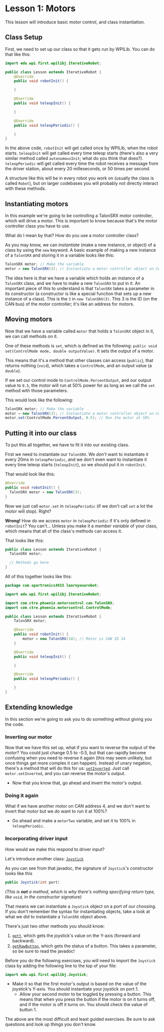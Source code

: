 # Lesson 1: Motors
This lesson will introduce basic motor control, and class instantiation.

## Class Setup
First, we need to set up our class so that it gets run by WPILib.
You can do that like this:

```java
import edu.wpi.first.wpilibj.IterativeRobot;

public class Lesson extends IterativeRobot {
    @Override
    public void robotInit() {

    }

	@Override
	public void teleopInit() {

    }

	@Override
	public void teleopPeriodic() {

    }
}

```

In the above code, `robotInit` will get called once by WPILib, when the robot starts. `teleopInit` will get called every time teleop starts (there's also a very similar method called `autonomousInit`; what do you think that does?). `teleopPeriodic` will get called every time the robot receives a message from the driver station, about every 20 milleseconds, or 50 times per second.

A structure like this will be in every robot you work on (usually the class is
called `Robot`), but on larger codebases you will probably not directly interact
with these methods.

## Instantiating motors
In this example we're going to be controlling a TalonSRX motor controller,
which will drive a motor.
This is important to know because that's the motor controller class you have to use.

What do I mean by that? How do you use a motor controller class?

As you may know, we can *instantiate* (make a new instance, or object) of
a class by using the `new` keyword. A basic example of making a new instance of
a `TalonSRX` and storing it in a variable looks like this:

```java
TalonSRX motor; // Make the variable
motor = new TalonSRX(3); // Instantiate a motor controller object on CAN ID 14
```

The idea here is that we have a variable which holds an instance of a `TalonSRX`
class, and we have to make a new `TalonSRX` to put in it. An important piece of
this to understand is that `TalonSRX` takes a parameter in its constructor (a
constructor is like a special function that sets up a new instance of a class).
This is the `3` in `new TalonSRX(3)`. This 3 is the ID (on the CAN bus)
of the motor controller; it's like an address for motors.

## Moving motors
Now that we have a variable called `motor` that holds a `TalonSRX` object in it,
we can call methods on it.

One of these methods is `set`, which is defined as the following:
`public void set(ControlMode mode, double outputValue)`.
It sets the output of a motor.

This means that it's a method that other classes can access (`public`), that
returns nothing (`void`), which takes a `ControlMode`, and an output value (a `double`).

If we set our control mode to `ControlMode.PercentOutput`, and our output value
to `0.5`, the motor will run at 50% power for as long as we call the
`set` method with those parameters.

This would look like the following:

```java
TalonSRX motor; // Make the variable
motor = new TalonSRX(3); // Instantiate a motor controller object on CAN ID 3
motor.set(ControlMode.PercentOutput, 0.5); // Run the motor at 50%
```

## Putting it into our class
To put this all together, we have to fit it into our existing class.

First we need to instantiate our `TalonSRX`. We *don't* want to instantiate it every 20ms in `teleopPeriodic`, and we don't even want to instantiate it every time teleop starts (`teleopInit`), so we should put it in `robotInit`.

That would look like this:

```java
@Override
public void robotInit() {
  TalonSRX motor = new TalonSRX(3);
}
```

Now we just call `motor.set` in `teleopPeriodic` (if we don't call `set` a lot the motor will stop). Right?

**Wrong!** How do we access `motor` in `teleopPeriodic` if it's only defined in `robotInit`? You can't... Unless you make it a *member variable* of your class, which means that all of the class's methods can access it.

That looks like this:

```java
public class Lesson extends IterativeRobot {
  TalonSRX motor;

  // Methods go here
}
```

All of this together looks like this:

```java
package com.spartronics4915.learnyouarobot;

import edu.wpi.first.wpilibj.IterativeRobot;

import com.ctre.phoenix.motorcontrol.can.TalonSRX;
import com.ctre.phoenix.motorcontrol.ControlMode;

public class Lesson extends IterativeRobot {
    TalonSRX motor;

	@Override
	public void robotInit() {
		motor = new TalonSRX(14); // Motor is CAN ID 14
	}

	@Override
	public void teleopInit() {

    }

	@Override
	public void teleopPeriodic() {

	}
}


```

## Extending knowledge
In this section we're going to ask you to do something without giving you the code.

### Inverting our motor
Now that we have this set up, what if you want to reverse the output of
the motor? You could just change 0.5 to -0.5, but that can rapidly become
confusing when you need to reverse it again (this may seem unlikely, but
once things get more complex it can happen). Instead of unary negation,
there's a method that will do this for us: [`setInverted`](https://www.ctr-electronics.com/downloads/api/java/html/com/ctre/phoenix/motorcontrol/can/BaseMotorController.html#setInverted-boolean-).
Just call `motor.setInverted`, and you can reverse the motor's output.

 - Now that you know that, go ahead and invert the motor's output.

### Doing it again
What if we have another motor on CAN address 4, and we don't want to
invert that motor but we *do* want to run it at 100%?

 - Go ahead and make a `motorTwo` variable, and set it to 100% in `teleopPeriodic`.

### Incorporating driver input
How would we make this respond to driver input?

Let's introduce another class: [`Joystick`](http://first.wpi.edu/FRC/roborio/release/docs/java/edu/wpi/first/wpilibj/Joystick.html)

As you can see from that javadoc, the signature of `Joystick`'s constructor looks like this

```java
public Joystick(int port)
```
_(This is **not** a method, which is why there's nothing specifying return type, like `void`, in the constructor signature)_

That means we can instantiate a `Joystick` object on a port of our choosing. If you don't remember the syntax for instantiating objects, take a look at what we did to instantiate a `TalonSRX` object above.

There's just two other methods you should know:
 1. [`getY`](http://first.wpi.edu/FRC/roborio/release/docs/java/edu/wpi/first/wpilibj/GenericHID.html#getY--), which gets the joystick's value on the Y-axis (forward and backward).
 2. [`getRawButton`](http://first.wpi.edu/FRC/roborio/release/docs/java/edu/wpi/first/wpilibj/GenericHID.html#getRawButton-int-), which gets the status of a button. This takes a parameter, so be sure to read the javadoc!

Before you do the following exercises, you will need to import the `Joystick` class by adding the following line to the top of your file:

```java
import edu.wpi.first.wpilibj.Joystick;
```

  - Make it so that the first motor's output is based on the value of the joystick's Y-axis. You should instantiate your joystick on port 1.
	- Allow your second motor to be toggled by pressing a button. This means that when you press the button if the motor is on it turns off, and if the motor is off it turns on. You should check the value of button 1.

The above are the most difficult and least guided exercises. Be sure to ask questions and look up things you don't know.
